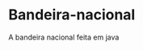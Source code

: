 # Bandeira-nacional
A bandeira nacional feita em java
<canvas width="600" height="400"></canvas>

<script>
	
 var tela = document.querySelector('canvas');
 var pincel = tela.getContext('2d');

 pincel.fillStyle = 'darkgreen';
 pincel.fillRect(0, 0, 600, 400);

 pincel.fillStyle = 'yellow';
 pincel.beginPath();
 pincel.moveTo(300, 50);
 pincel.lineTo(50, 200);
 pincel.lineTo(550, 200);
 pincel.fill()


 pincel.fillStyle = 'yellow';
 pincel.beginPath();
 pincel.moveTo(300, 350);
 pincel.lineTo(50, 200);
 pincel.lineTo(550, 200);
 pincel.fill()


 pincel.fillStyle = 'darkblue';
 pincel.beginPath();
 pincel.arc(300, 200, 100, 0, 2 * 3.14);
 pincel.fill();


</script>
